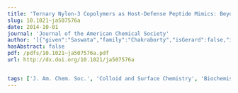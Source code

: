 ```yaml
---
title: 'Ternary Nylon-3 Copolymers as Host-Defense Peptide Mimics: Beyond Hydrophobic and Cationic Subunits'
slug: 10.1021~ja507576a
date: 2014-10-01
journal: 'Journal of the American Chemical Society'
author: '[{"given":"Saswata","family":"Chakraborty","isGerard":false,"isMember":false,"isFirst":false,"isCorresponding":false},{"given":"Runhui","family":"Liu","isGerard":false,"isMember":false,"isFirst":false,"isCorresponding":false},{"given":"Zvi","family":"Hayouka","isGerard":false,"isMember":false,"isFirst":false,"isCorresponding":false},{"given":"Xinyu","family":"Chen","isGerard":false,"isMember":false,"isFirst":false,"isCorresponding":false},{"given":"Jeffrey","family":"Ehrhardt","isGerard":false,"isMember":false,"isFirst":false,"isCorresponding":false},{"given":"Qin","family":"Lu","isGerard":false,"isMember":false,"isFirst":false,"isCorresponding":false},{"given":"Eileen","family":"Burke","isGerard":false,"isMember":false,"isFirst":false,"isCorresponding":false},{"given":"Yiqing","family":"Yang","isGerard":false,"isMember":false,"isFirst":false,"isCorresponding":false},{"given":"Bernard","family":"Weisblum","isGerard":false,"isMember":false,"isFirst":false,"isCorresponding":false},{"given":"Gerard C. L.","family":"Wong","isGerard":true,"isMember":true,"isFirst":false,"isCorresponding":false},{"given":"Kristyn S.","family":"Masters","isGerard":false,"isMember":false,"isFirst":false,"isCorresponding":false},{"given":"Samuel H.","family":"Gellman","isGerard":false,"isMember":false,"isFirst":false,"isCorresponding":false}]'
hasAbstract: false
pdf: /pdfs/10.1021~ja507576a.pdf
url: http://dx.doi.org/10.1021/ja507576a


tags: ['J. Am. Chem. Soc.', 'Colloid and Surface Chemistry', 'Biochemistry', 'General Chemistry', 'Catalysis']
---
```

<!--truncate-->